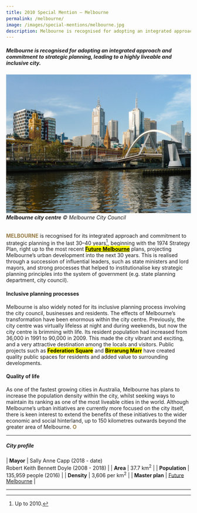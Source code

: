 ```yaml
---
title: 2010 Special Mention — Melbourne
permalink: /melbourne/
image: /images/special-mentions/melbourne.jpg
description: Melbourne is recognised for adopting an integrated approach and commitment to strategic planning, leading to a highly liveable and inclusive city.
---
```


##### Melbourne is recognised for adopting an integrated approach and commitment to strategic planning, leading to a highly liveable and inclusive city.

###### ![Melbourne](/images/special-mentions/melbourne.jpg)**Melbourne city centre** © Melbourne City Council

<b><font color="#967942">MELBOURNE</font></b> is recognised for its integrated approach and commitment to strategic planning in the last 30–40 years[^1], beginning with the 1974 Strategy Plan, right up to the most recent [**<mark>Future Melbourne</mark>**](https://www.melbourne.vic.gov.au/about-melbourne/future-melbourne/future-melbourne-2026-plan/Pages/future-melbourne-2026-plan.aspx) plans, projecting Melbourne’s urban development into the next 30 years. This is realised through a succession of influential leaders, such as state ministers and lord mayors, and strong processes that helped to institutionalise key strategic planning principles into the system of government (e.g. state planning department, city council).

#### **Inclusive planning processes**

Melbourne is also widely noted for its inclusive planning process involving the city council, businesses and residents. The effects of Melbourne’s transformation have been enormous within the city centre. Previously, the city centre was virtually lifeless at night and during weekends, but now the city centre is brimming with life. Its resident population had increased from 36,000 in 1991 to 90,000 in 2009. This made the city vibrant and exciting, and a very attractive destination among the locals and visitors. Public projects such as **<mark>Federation Square</mark>** and **<mark>Birrarung Marr</mark>** have created quality public spaces for residents and added value to surrounding developments.

#### **Quality of life**

As one of the fastest growing cities in Australia, Melbourne has plans to increase the population density within the city, whilst seeking ways to maintain its ranking as one of the most liveable cities in the world. Although Melbourne’s urban initiatives are currently more focused on the city itself, there is keen interest to extend the benefits of these initiatives to the wider economic and social hinterland, up to 150 kilometres outwards beyond the greater area of Melbourne. **<font color="#967942">O</font>**

---

##### **City profile**

| **Mayor** | Sally Anne Capp (2018 - date) <br> Robert Keith Bennett Doyle (2008 - 2018) |
| **Area** | 37.7 km<sup>2</sup> |
| **Population** | 135,959 people (2016) | 
| **Density** | 3,606 per km<sup>2</sup> |
| **Master plan** | [Future Melbourne](https://www.melbourne.vic.gov.au/about-melbourne/future-melbourne/future-melbourne-2026-plan/Pages/future-melbourne-2026-plan.aspx) |

---

[^1]: Up to 2010. 
